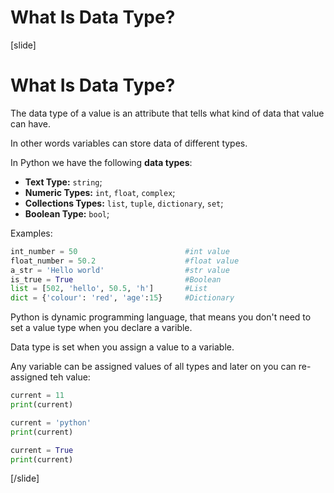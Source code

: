# What Is Data Type?


[slide]
# What Is Data Type?
The data type of a value is an attribute that tells what kind of data that value can have.

In other words variables can store data of different types.

In Python we have the following **data types**:

- **Text Type:** `string`;
- **Numeric Types:** `int`, `float`, `complex`;
- **Collections Types:** `list`, `tuple`, `dictionary`, `set`;
- **Boolean Type:**	`bool`;

Examples:
```python
int_number = 50                        #int value
float_number = 50.2	                   #float value
a_str = 'Hello world'                  #str value
is_true = True                         #Boolean
list = [502, 'hello', 50.5, 'h']       #List
dict = {'colour': 'red', 'age':15}     #Dictionary
```
Python is dynamic programming language, that means you don't need to set a value type when you declare a varible.

Data type is set when you assign a value to a variable.

Any variable can be assigned values of all types and later on you can re-assigned teh value:

```python live
current = 11    
print(current)

current = 'python'    
print(current)

current = True    
print(current)
 ```
[/slide]
